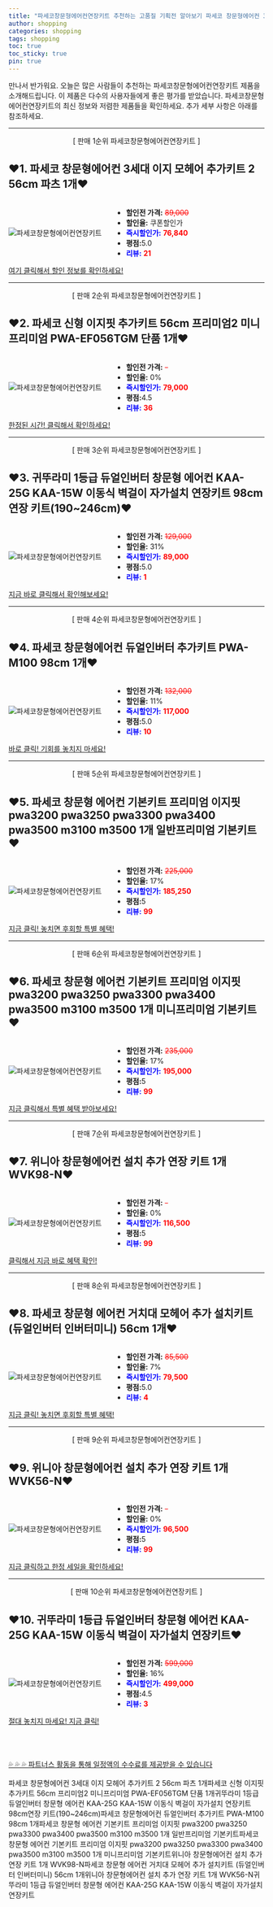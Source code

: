 ```yaml
---
title: "파세코창문형에어컨연장키트 추천하는 고품질 기획전 알아보기 파세코 창문형에어컨 3세대 이지 모헤어"
author: shopping
categories: shopping
tags: shopping
toc: true
toc_sticky: true
pin: true
---
```

만나서 반가워요. 오늘은 많은 사람들이 추천하는 파세코창문형에어컨연장키트 제품을 소개해드립니다. 이 제품은 다수의 사용자들에게 좋은 평가를 받았습니다. 파세코창문형에어컨연장키트의 최신 정보와 저렴한 제품들을 확인하세요. 추가 세부 사항은 아래를 참조하세요.

---
<p class="toplist" style="margin: 0 auto; display: block; width: fit-content;">[ 판매 1순위 파세코창문형에어컨연장키트 ]</p>

<h2><strong>❤️1. 파세코 창문형에어컨 3세대 이지 모헤어 추가키트 2 56cm 파츠 1개❤️</strong></h2>

<div style="display: flex; align-items: center;">
    <div style="flex: 0.4;">
        <img src="https://thumbnail6.coupangcdn.com/thumbnails/remote/230x230ex/image/vendor_inventory/60ee/3a3c2a07164f760bd0b81ded38f7c79bfff9499d95957168252b5dbd207a.jpg" alt="파세코창문형에어컨연장키트" style="max-width: 100%;">
    </div>
    <div style="flex: 0.6; margin-left: 10px;">
        <ul>
            <li><strong>할인전 가격:</strong> <del style="color: red;">89,000</del></li>
            <li><strong>할인율:</strong> 쿠폰할인가</li>
            <li><span style='color:blue'><strong>즉시할인가:</strong></span> <span style='color:red'><strong>76,840</strong></span></li>
            <li><strong>평점:</strong>5.0</li>
            <li><span style='color:blue'><strong>리뷰:</strong></span> <span style='color:red'><strong>21</strong></span></li>
        </ul>
    </div>
</div>
<div class="center">
    <a href="https://William4Davisa.github.io?lptag=AF9450613&subid=githubio&pageKey=6617722138&traceid=V0-153&itemId=15032633954&vendorItemId=89937841789" class="myButton">
        여기 클릭해서 할인 정보를 확인하세요!
    </a>
</div>


---
<p class="toplist" style="margin: 0 auto; display: block; width: fit-content;">[ 판매 2순위 파세코창문형에어컨연장키트 ]</p>

<h2><strong>❤️2. 파세코 신형 이지핏 추가키트 56cm 프리미엄2 미니프리미엄 PWA-EF056TGM 단품 1개❤️</strong></h2>

<div style="display: flex; align-items: center;">
    <div style="flex: 0.4;">
        <img src="https://thumbnail8.coupangcdn.com/thumbnails/remote/230x230ex/image/vendor_inventory/c3c3/7c5501c3f9c778066500c422b68e3d67f736c81fe8ba4d87da6812ee1c66.jpg" alt="파세코창문형에어컨연장키트" style="max-width: 100%;">
    </div>
    <div style="flex: 0.6; margin-left: 10px;">
        <ul>
            <li><strong>할인전 가격:</strong> <del style="color: red;">-</del></li>
            <li><strong>할인율:</strong> 0%</li>
            <li><span style='color:blue'><strong>즉시할인가:</strong></span> <span style='color:red'><strong>79,000</strong></span></li>
            <li><strong>평점:</strong>4.5</li>
            <li><span style='color:blue'><strong>리뷰:</strong></span> <span style='color:red'><strong>36</strong></span></li>
        </ul>
    </div>
</div>
<div class="center">
    <a href="https://William4Davisa.github.io?lptag=AF9450613&subid=githubio&pageKey=6635472208&traceid=V0-153&itemId=15145755993&vendorItemId=88946260762" class="myButton">
        한정된 시간! 클릭해서 확인하세요!
    </a>
</div>


---
<p class="toplist" style="margin: 0 auto; display: block; width: fit-content;">[ 판매 3순위 파세코창문형에어컨연장키트 ]</p>

<h2><strong>❤️3. 귀뚜라미 1등급 듀얼인버터 창문형 에어컨 KAA-25G KAA-15W 이동식 벽걸이 자가설치 연장키트 98cm연장 키트(190~246cm)❤️</strong></h2>

<div style="display: flex; align-items: center;">
    <div style="flex: 0.4;">
        <img src="https://thumbnail10.coupangcdn.com/thumbnails/remote/230x230ex/image/vendor_inventory/88c8/3d4e7cf0f49283f0fece0264d7369f8750e12364c467db07036321d5e553.jpg" alt="파세코창문형에어컨연장키트" style="max-width: 100%;">
    </div>
    <div style="flex: 0.6; margin-left: 10px;">
        <ul>
            <li><strong>할인전 가격:</strong> <del style="color: red;">129,000</del></li>
            <li><strong>할인율:</strong> 31%</li>
            <li><span style='color:blue'><strong>즉시할인가:</strong></span> <span style='color:red'><strong>89,000</strong></span></li>
            <li><strong>평점:</strong>5.0</li>
            <li><span style='color:blue'><strong>리뷰:</strong></span> <span style='color:red'><strong>1</strong></span></li>
        </ul>
    </div>
</div>
<div class="center">
    <a href="https://William4Davisa.github.io?lptag=AF9450613&subid=githubio&pageKey=8234521569&traceid=V0-153&itemId=23702904532&vendorItemId=90316883094" class="myButton">
        지금 바로 클릭해서 확인해보세요!
    </a>
</div>


---
<p class="toplist" style="margin: 0 auto; display: block; width: fit-content;">[ 판매 4순위 파세코창문형에어컨연장키트 ]</p>

<h2><strong>❤️4. 파세코 창문형에어컨 듀얼인버터 추가키트 PWA-M100 98cm 1개❤️</strong></h2>

<div style="display: flex; align-items: center;">
    <div style="flex: 0.4;">
        <img src="https://thumbnail9.coupangcdn.com/thumbnails/remote/230x230ex/image/vendor_inventory/26b1/d0edce2689b3f84de78c9ae4191b94d9fb481c89b70548229ae6ec4a2d2c.jpg" alt="파세코창문형에어컨연장키트" style="max-width: 100%;">
    </div>
    <div style="flex: 0.6; margin-left: 10px;">
        <ul>
            <li><strong>할인전 가격:</strong> <del style="color: red;">132,000</del></li>
            <li><strong>할인율:</strong> 11%</li>
            <li><span style='color:blue'><strong>즉시할인가:</strong></span> <span style='color:red'><strong>117,000</strong></span></li>
            <li><strong>평점:</strong>5.0</li>
            <li><span style='color:blue'><strong>리뷰:</strong></span> <span style='color:red'><strong>10</strong></span></li>
        </ul>
    </div>
</div>
<div class="center">
    <a href="https://William4Davisa.github.io?lptag=AF9450613&subid=githubio&pageKey=7569961596&traceid=V0-153&itemId=19961797240&vendorItemId=82255270718" class="myButton">
        바로 클릭! 기회를 놓치지 마세요!
    </a>
</div>


---
<p class="toplist" style="margin: 0 auto; display: block; width: fit-content;">[ 판매 5순위 파세코창문형에어컨연장키트 ]</p>

<h2><strong>❤️5. 파세코 창문형 에어컨 기본키트 프리미엄 이지핏 pwa3200 pwa3250 pwa3300 pwa3400 pwa3500 m3100 m3500 1개 일반프리미엄 기본키트❤️</strong></h2>

<div style="display: flex; align-items: center;">
    <div style="flex: 0.4;">
        <img src="https://thumbnail10.coupangcdn.com/thumbnails/remote/230x230ex/image/vendor_inventory/41a4/56f2ec3c85b0a8446aaddd2aa504e7cd10169d4b6d38116ca2a98f26a985.jpg" alt="파세코창문형에어컨연장키트" style="max-width: 100%;">
    </div>
    <div style="flex: 0.6; margin-left: 10px;">
        <ul>
            <li><strong>할인전 가격:</strong> <del style="color: red;">225,000</del></li>
            <li><strong>할인율:</strong> 17%</li>
            <li><span style='color:blue'><strong>즉시할인가:</strong></span> <span style='color:red'><strong>185,250</strong></span></li>
            <li><strong>평점:</strong>5</li>
            <li><span style='color:blue'><strong>리뷰:</strong></span> <span style='color:red'><strong>99</strong></span></li>
        </ul>
    </div>
</div>
<div class="center">
    <a href="https://William4Davisa.github.io?lptag=AF9450613&subid=githubio&pageKey=8215015046&traceid=V0-153&itemId=23594848685&vendorItemId=90620709754" class="myButton">
        지금 클릭! 놓치면 후회할 특별 혜택!
    </a>
</div>


---
<p class="toplist" style="margin: 0 auto; display: block; width: fit-content;">[ 판매 6순위 파세코창문형에어컨연장키트 ]</p>

<h2><strong>❤️6. 파세코 창문형 에어컨 기본키트 프리미엄 이지핏 pwa3200 pwa3250 pwa3300 pwa3400 pwa3500 m3100 m3500 1개 미니프리미엄 기본키트❤️</strong></h2>

<div style="display: flex; align-items: center;">
    <div style="flex: 0.4;">
        <img src="https://thumbnail10.coupangcdn.com/thumbnails/remote/230x230ex/image/vendor_inventory/41a4/56f2ec3c85b0a8446aaddd2aa504e7cd10169d4b6d38116ca2a98f26a985.jpg" alt="파세코창문형에어컨연장키트" style="max-width: 100%;">
    </div>
    <div style="flex: 0.6; margin-left: 10px;">
        <ul>
            <li><strong>할인전 가격:</strong> <del style="color: red;">235,000</del></li>
            <li><strong>할인율:</strong> 17%</li>
            <li><span style='color:blue'><strong>즉시할인가:</strong></span> <span style='color:red'><strong>195,000</strong></span></li>
            <li><strong>평점:</strong>5</li>
            <li><span style='color:blue'><strong>리뷰:</strong></span> <span style='color:red'><strong>99</strong></span></li>
        </ul>
    </div>
</div>
<div class="center">
    <a href="https://William4Davisa.github.io?lptag=AF9450613&subid=githubio&pageKey=8229920328&traceid=V0-153&itemId=23684421559&vendorItemId=90709614771" class="myButton">
        지금 클릭해서 특별 혜택 받아보세요!
    </a>
</div>


---
<p class="toplist" style="margin: 0 auto; display: block; width: fit-content;">[ 판매 7순위 파세코창문형에어컨연장키트 ]</p>

<h2><strong>❤️7. 위니아 창문형에어컨 설치 추가 연장 키트 1개 WVK98-N❤️</strong></h2>

<div style="display: flex; align-items: center;">
    <div style="flex: 0.4;">
        <img src="https://thumbnail8.coupangcdn.com/thumbnails/remote/230x230ex/image/vendor_inventory/d5cd/c609b161877b6766972de42d9772ad08520263286051107ec7e9881495b1.jpg" alt="파세코창문형에어컨연장키트" style="max-width: 100%;">
    </div>
    <div style="flex: 0.6; margin-left: 10px;">
        <ul>
            <li><strong>할인전 가격:</strong> <del style="color: red;">-</del></li>
            <li><strong>할인율:</strong> 0%</li>
            <li><span style='color:blue'><strong>즉시할인가:</strong></span> <span style='color:red'><strong>116,500</strong></span></li>
            <li><strong>평점:</strong>5</li>
            <li><span style='color:blue'><strong>리뷰:</strong></span> <span style='color:red'><strong>99</strong></span></li>
        </ul>
    </div>
</div>
<div class="center">
    <a href="https://William4Davisa.github.io?lptag=AF9450613&subid=githubio&pageKey=7569974161&traceid=V0-153&itemId=19961859353&vendorItemId=87060582135" class="myButton">
        클릭해서 지금 바로 혜택 확인!
    </a>
</div>


---
<p class="toplist" style="margin: 0 auto; display: block; width: fit-content;">[ 판매 8순위 파세코창문형에어컨연장키트 ]</p>

<h2><strong>❤️8. 파세코 창문형 에어컨 거치대 모헤어 추가 설치키트 (듀얼인버터 인버터미니) 56cm 1개❤️</strong></h2>

<div style="display: flex; align-items: center;">
    <div style="flex: 0.4;">
        <img src="https://thumbnail8.coupangcdn.com/thumbnails/remote/230x230ex/image/vendor_inventory/907d/8803b0d28e64b29cf31f0af347ce2d3c946ed9729f69db3a551d4f8b42d1.jpg" alt="파세코창문형에어컨연장키트" style="max-width: 100%;">
    </div>
    <div style="flex: 0.6; margin-left: 10px;">
        <ul>
            <li><strong>할인전 가격:</strong> <del style="color: red;">85,500</del></li>
            <li><strong>할인율:</strong> 7%</li>
            <li><span style='color:blue'><strong>즉시할인가:</strong></span> <span style='color:red'><strong>79,500</strong></span></li>
            <li><strong>평점:</strong>5.0</li>
            <li><span style='color:blue'><strong>리뷰:</strong></span> <span style='color:red'><strong>4</strong></span></li>
        </ul>
    </div>
</div>
<div class="center">
    <a href="https://William4Davisa.github.io?lptag=AF9450613&subid=githubio&pageKey=6565019616&traceid=V0-153&itemId=14713520541&vendorItemId=87060520230" class="myButton">
        지금 클릭! 놓치면 후회할 특별 혜택!
    </a>
</div>


---
<p class="toplist" style="margin: 0 auto; display: block; width: fit-content;">[ 판매 9순위 파세코창문형에어컨연장키트 ]</p>

<h2><strong>❤️9. 위니아 창문형에어컨 설치 추가 연장 키트 1개 WVK56-N❤️</strong></h2>

<div style="display: flex; align-items: center;">
    <div style="flex: 0.4;">
        <img src="https://thumbnail8.coupangcdn.com/thumbnails/remote/230x230ex/image/vendor_inventory/4428/78380c738de738053f15a8582b12b3f3f3efbe5955e89737f1c3c541b3d3.jpg" alt="파세코창문형에어컨연장키트" style="max-width: 100%;">
    </div>
    <div style="flex: 0.6; margin-left: 10px;">
        <ul>
            <li><strong>할인전 가격:</strong> <del style="color: red;">-</del></li>
            <li><strong>할인율:</strong> 0%</li>
            <li><span style='color:blue'><strong>즉시할인가:</strong></span> <span style='color:red'><strong>96,500</strong></span></li>
            <li><strong>평점:</strong>5</li>
            <li><span style='color:blue'><strong>리뷰:</strong></span> <span style='color:red'><strong>99</strong></span></li>
        </ul>
    </div>
</div>
<div class="center">
    <a href="https://William4Davisa.github.io?lptag=AF9450613&subid=githubio&pageKey=7569974161&traceid=V0-153&itemId=19961859352&vendorItemId=87060582128" class="myButton">
        지금 클릭하고 한정 세일을 확인하세요!
    </a>
</div>


---
<p class="toplist" style="margin: 0 auto; display: block; width: fit-content;">[ 판매 10순위 파세코창문형에어컨연장키트 ]</p>

<h2><strong>❤️10. 귀뚜라미 1등급 듀얼인버터 창문형 에어컨 KAA-25G KAA-15W 이동식 벽걸이 자가설치 연장키트❤️</strong></h2>

<div style="display: flex; align-items: center;">
    <div style="flex: 0.4;">
        <img src="https://thumbnail10.coupangcdn.com/thumbnails/remote/230x230ex/image/vendor_inventory/88c8/3d4e7cf0f49283f0fece0264d7369f8750e12364c467db07036321d5e553.jpg" alt="파세코창문형에어컨연장키트" style="max-width: 100%;">
    </div>
    <div style="flex: 0.6; margin-left: 10px;">
        <ul>
            <li><strong>할인전 가격:</strong> <del style="color: red;">599,000</del></li>
            <li><strong>할인율:</strong> 16%</li>
            <li><span style='color:blue'><strong>즉시할인가:</strong></span> <span style='color:red'><strong>499,000</strong></span></li>
            <li><strong>평점:</strong>4.5</li>
            <li><span style='color:blue'><strong>리뷰:</strong></span> <span style='color:red'><strong>3</strong></span></li>
        </ul>
    </div>
</div>
<div class="center">
    <a href="https://William4Davisa.github.io?lptag=AF9450613&subid=githubio&pageKey=8163527747&traceid=V0-153&itemId=23284607386&vendorItemId=90316883116" class="myButton">
        절대 놓치지 마세요! 지금 클릭!
    </a>
</div>

<br><br><br>[💦 💦 💦 파트너스 활동을 통해 일정액의 수수료를 제공받을 수 있습니다](https://link.coupang.com/a/bcpT2c)<br><br>파세코 창문형에어컨 3세대 이지 모헤어 추가키트 2 56cm 파츠 1개파세코 신형 이지핏 추가키트 56cm 프리미엄2 미니프리미엄 PWA-EF056TGM 단품 1개귀뚜라미 1등급 듀얼인버터 창문형 에어컨 KAA-25G KAA-15W 이동식 벽걸이 자가설치 연장키트 98cm연장 키트(190~246cm)파세코 창문형에어컨 듀얼인버터 추가키트 PWA-M100 98cm 1개파세코 창문형 에어컨 기본키트 프리미엄 이지핏 pwa3200 pwa3250 pwa3300 pwa3400 pwa3500 m3100 m3500 1개 일반프리미엄 기본키트파세코 창문형 에어컨 기본키트 프리미엄 이지핏 pwa3200 pwa3250 pwa3300 pwa3400 pwa3500 m3100 m3500 1개 미니프리미엄 기본키트위니아 창문형에어컨 설치 추가 연장 키트 1개 WVK98-N파세코 창문형 에어컨 거치대 모헤어 추가 설치키트 (듀얼인버터 인버터미니) 56cm 1개위니아 창문형에어컨 설치 추가 연장 키트 1개 WVK56-N귀뚜라미 1등급 듀얼인버터 창문형 에어컨 KAA-25G KAA-15W 이동식 벽걸이 자가설치 연장키트